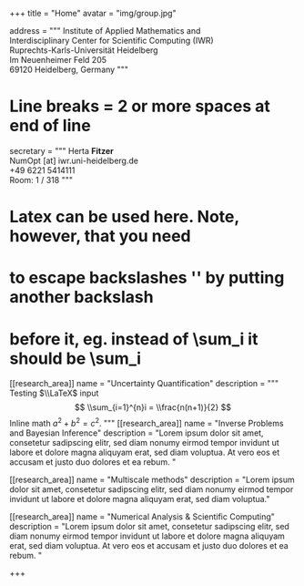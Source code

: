 +++ 
title = "Home"
avatar = "img/group.jpg"

address = """
Institute of Applied Mathematics and   
Interdisciplinary Center for Scientific Computing (IWR)   
Ruprechts-Karls-Universität Heidelberg   
Im Neuenheimer Feld 205   
69120 Heidelberg, Germany 
"""

# Line breaks = 2 or more spaces at end of line
secretary = """
Herta **Fitzer**  
NumOpt [at] iwr.uni-heidelberg.de    
+49 6221 5414111    
Room: 1 / 318 
"""

# Latex can be used here. Note, however, that you need
# to escape backslashes '\' by putting another backslash
# before it, eg. instead of \sum_i it should be \\sum_i
[[research_area]]
  name = "Uncertainty Quantification"
  description = """
  Testing $\\LaTeX$ input
  $$
  \\sum_{i=1}^{n}i = \\frac{n(n+1)}{2}		
  $$
  Inline math $a^2 + b^2 = c^2$.
"""
[[research_area]]
  name = "Inverse Problems and Bayesian Inference"
  description = "Lorem ipsum dolor sit amet, consetetur sadipscing elitr, sed diam nonumy eirmod tempor invidunt ut labore et dolore magna aliquyam erat, sed diam voluptua. At vero eos et accusam et justo duo dolores et ea rebum. "

[[research_area]]
  name = "Multiscale methods"
  description = "Lorem ipsum dolor sit amet, consetetur sadipscing elitr, sed diam nonumy eirmod tempor invidunt ut labore et dolore magna aliquyam erat, sed diam voluptua."

[[research_area]]
  name = "Numerical Analysis & Scientific Computing"
  description = "Lorem ipsum dolor sit amet, consetetur sadipscing elitr, sed diam nonumy eirmod tempor invidunt ut labore et dolore magna aliquyam erat, sed diam voluptua. At vero eos et accusam et justo duo dolores et ea rebum. "

+++
 
       
